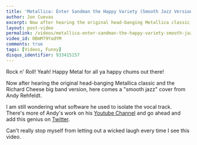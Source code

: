 ```yaml
---
title: 'Metallica: Enter Sandman the Happy Variety (Smooth Jazz Version)'
author: Jon Cuevas
excerpt: Now after hearing the original head-banging Metallica classic and the Richard Cheese big band version, here comes a "smooth jazz" cover from Andy Rehfeldt. I am still wondering what software he used to isolate the vocal track.
layout: post-video
permalink: /videos/metallica-enter-sandman-the-happy-variety-smooth-jazz-version/
video_id: OBmM79YadYM
comments: true
tags: [Videos, Funny]
disqus_identifier: 933415157
---
```

Rock n' Roll! Yeah! Happy Metal for all ya happy chums out there!

Now after hearing the original head-banging Metallica classic and the Richard Cheese big band version, here comes a "smooth jazz" cover from Andy Rehfeldt.<!--more-->

I am still wondering what software he used to isolate the vocal track. There's more of Andy's work on his [Youtube Channel][1] and go ahead and add this genius on [Twitter][2].

Can't really stop myself from letting out a wicked laugh every time I see this video.

 [1]: http://www.youtube.com/andyrehfeldt
 [2]: http://twitter.com/andyrehfeldt